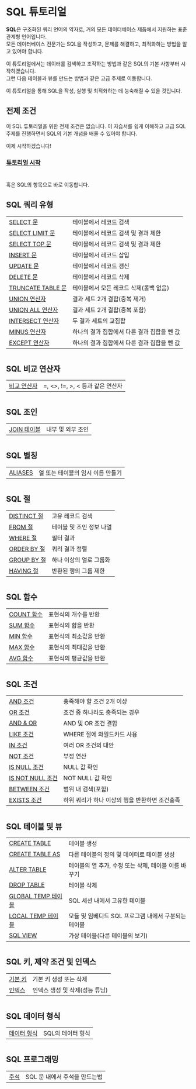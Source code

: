 # SQL 튜토리얼
**SQL**은 구조화된 쿼리 언어의 약자로, 거의 모든 데이터베이스 제품에서 지원하는 표준 관계형 언어입니다.  
모든 데이터베이스 전문가는 SQL을 작성하고, 문제를 해결하고, 최적화하는 방법을 알고 있어야 합니다.

이 튜토리얼에서는 데이터를 검색하고 조작하는 방법과 같은 SQL의 기본 사항부터 시작하겠습니다.  
그런 다음 테이블과 뷰를 만드는 방법과 같은 고급 주제로 이동합니다.

이 튜토리얼을 통해 SQL을 작성, 실행 및 최적화하는 데 능숙해질 수 있을 것입니다.

## 전제 조건
이 SQL 튜토리얼을 위한 전제 조건은 없습니다. 이 자습서를 쉽게 이해하고 고급 SQL 주제를 진행하면서 SQL의 기본 개념을 배울 수 있어야 합니다.  

이제 시작하겠습니다!

### **[튜토리얼 시작](https://github.com/riz-jeong/TechOnTheNet-Korean-Translation/blob/master/SQL/SELECT.md)**

#
혹은 SQL의 항목으로 바로 이동합니다.

## SQL 쿼리 유형

| | |
| :- | :- |
| [SELECT 문](https://github.com/riz-jeong/TechOnTheNet-Korean-Translation/blob/master/SQL/SELECT.md) | 테이블에서 레코드 검색 |
| [SELECT LIMIT 문](https://github.com/riz-jeong/TechOnTheNet-Korean-Translation/blob/master/SQL/SELECT_LIMIT.md) | 테이블에서 레코드 검색 및 결과 제한 |
| [SELECT TOP 문](https://github.com/riz-jeong/TechOnTheNet-Korean-Translation/blob/master/SQL/SELECT_TOP.md) | 테이블에서 레코드 검색 및 결과 제한 |
| [INSERT 문](https://github.com/riz-jeong/TechOnTheNet-Korean-Translation/blob/master/SQL/INSERT.md) | 테이블에서 레코드 삽입 |
| [UPDATE 문](https://github.com/riz-jeong/TechOnTheNet-Korean-Translation/blob/master/SQL/UPDATE.md) | 테이블에서 레코드 갱신 |
| [DELETE 문](https://github.com/riz-jeong/TechOnTheNet-Korean-Translation/blob/master/SQL/DELETE.md) | 테이블에서 레코드 삭제 |
| [TRUNCATE TABLE 문](https://github.com/riz-jeong/TechOnTheNet-Korean-Translation/blob/master/SQL/TRUNCATE_TABLE.md) | 테이블에서 모든 레코드 삭제(롤백 없음) |
| [UNION 연산자](https://github.com/riz-jeong/TechOnTheNet-Korean-Translation/blob/master/SQL/UNION.md) | 결과 세트 2개 결합(중복 제거) |
| [UNION ALL 연산자](https://github.com/riz-jeong/TechOnTheNet-Korean-Translation/blob/master/SQL/UNION_ALL.md) | 결과 세트 2개 결합(중복 포함) |
| [INTERSECT 연산자](https://github.com/riz-jeong/TechOnTheNet-Korean-Translation/blob/master/SQL/INTERSECT.md) | 두 결과 세트의 교집합 |
| [MINUS 연산자](https://github.com/riz-jeong/TechOnTheNet-Korean-Translation/blob/master/SQL/MINUS.md) | 하나의 결과 집합에서 다른 결과 집합을 뺀 값 |
| [EXCEPT 연산자](https://github.com/riz-jeong/TechOnTheNet-Korean-Translation/blob/master/SQL/EXCEPT.md) | 하나의 결과 집합에서 다른 결과 집합을 뺀 값 |

#
## SQL 비교 연산자

| | |
| :- | :- |
| [비교 연산자](https://github.com/riz-jeong/TechOnTheNet-Korean-Translation/blob/master/SQL/Comparison_Operators.md) | =, <>, !=, >, < 등과 같은 연산자 |

#
## SQL 조인

| | |
| :- | :- |
| [JOIN 테이블](https://github.com/riz-jeong/TechOnTheNet-Korean-Translation/blob/master/SQL/JOINS.md) | 내부 및 외부 조인 |

#
## SQL 별칭

| | |
| :- | :- |
| [ALIASES](https://github.com/riz-jeong/TechOnTheNet-Korean-Translation/blob/master/SQL/ALIAS.md) | 열 또는 테이블의 임시 이름 만들기 |

#
## SQL 절

| | |
| :- | :- |
| [DISTINCT 절](https://github.com/riz-jeong/TechOnTheNet-Korean-Translation/blob/master/SQL/DISTINCT.md) | 고유 레코드 검색 |
| [FROM 절](https://github.com/riz-jeong/TechOnTheNet-Korean-Translation/blob/master/SQL/FROM.md) | 테이블 및 조인 정보 나열 |
| [WHERE 절](https://github.com/riz-jeong/TechOnTheNet-Korean-Translation/blob/master/SQL/WHERE.md) | 필터 결과 |
| [ORDER BY 절](https://github.com/riz-jeong/TechOnTheNet-Korean-Translation/blob/master/SQL/ORDER_BY.md) | 쿼리 결과 정렬 |
| [GROUP BY 절](https://github.com/riz-jeong/TechOnTheNet-Korean-Translation/blob/master/SQL/GROUP_BY.md) | 하나 이상의 열로 그룹화 |
| [HAVING 절](https://github.com/riz-jeong/TechOnTheNet-Korean-Translation/blob/master/SQL/COHAVINGUNT.md) | 반환된 행의 그룹 제한 |

#
## SQL 함수

| | |
| :- | :- |
| [COUNT 함수](https://github.com/riz-jeong/TechOnTheNet-Korean-Translation/blob/master/SQL/COUNT.md) | 표현식의 개수를 반환 |
| [SUM 함수](https://github.com/riz-jeong/TechOnTheNet-Korean-Translation/blob/master/SQL/SUM.md) | 표현식의 합을 반환 |
| [MIN 함수](https://github.com/riz-jeong/TechOnTheNet-Korean-Translation/blob/master/SQL/MIN.md) | 표현식의 최소값을 반환 |
| [MAX 함수](https://github.com/riz-jeong/TechOnTheNet-Korean-Translation/blob/master/SQL/MAX.md) | 표현식의 최대값을 반환 |
| [AVG 함수](https://github.com/riz-jeong/TechOnTheNet-Korean-Translation/blob/master/SQL/AVG.md) | 표현식의 평균값을 반환 |

#
## SQL 조건

| | |
| :- | :- |
| [AND 조건](https://github.com/riz-jeong/TechOnTheNet-Korean-Translation/blob/master/SQL/AND.md) | 충족해야 할 조건 2개 이상 |
| [OR 조건](https://github.com/riz-jeong/TechOnTheNet-Korean-Translation/blob/master/SQL/OR.md) | 조건 중 하나라도 충족되는 경우 |
| [AND & OR](https://github.com/riz-jeong/TechOnTheNet-Korean-Translation/blob/master/SQL/AND_OR.md) | AND 및 OR 조건 결합 |
| [LIKE 조건](https://github.com/riz-jeong/TechOnTheNet-Korean-Translation/blob/master/SQL/LIKE.md) | WHERE 절에 와일드카드 사용 |
| [IN 조건](https://github.com/riz-jeong/TechOnTheNet-Korean-Translation/blob/master/SQL/IN.md) | 여러 OR 조건의 대안 |
| [NOT 조건](https://github.com/riz-jeong/TechOnTheNet-Korean-Translation/blob/master/SQL/NOT.md) | 부정 연산 |
| [IS NULL 조건](https://github.com/riz-jeong/TechOnTheNet-Korean-Translation/blob/master/SQL/IS_NULL.md) | NULL 값 확인 |
| [IS NOT NULL 조건](https://github.com/riz-jeong/TechOnTheNet-Korean-Translation/blob/master/SQL/IS_NOT_NULL.md) | NOT NULL 값 확인 |
| [BETWEEN 조건](https://github.com/riz-jeong/TechOnTheNet-Korean-Translation/blob/master/SQL/BETWEEN.md) | 범위 내 검색(포함) |
| [EXISTS 조건](https://github.com/riz-jeong/TechOnTheNet-Korean-Translation/blob/master/SQL/EXISTS.md) | 하위 쿼리가 하나 이상의 행을 반환하면 조건충족 |

#
## SQL 테이블 및 뷰

| | |
| :- | :- |
| [CREATE TABLE](https://github.com/riz-jeong/TechOnTheNet-Korean-Translation/blob/master/SQL/CREATE_TABLE.md) | 테이블 생성 |
| [CREATE TABLE AS](https://github.com/riz-jeong/TechOnTheNet-Korean-Translation/blob/master/SQL/CREATE_TABLE_AS.md) | 다른 테이블의 정의 및 데이터로 테이블 생성 |
| [ALTER TABLE](https://github.com/riz-jeong/TechOnTheNet-Korean-Translation/blob/master/SQL/ALTER_TABLE.md) | 테이블의 열 추가, 수정 또는 삭제, 테이블 이름 바꾸기 |
| [DROP TABLE](https://github.com/riz-jeong/TechOnTheNet-Korean-Translation/blob/master/SQL/DROP_TABLE.md) | 테이블 삭제 |
| [GLOBAL TEMP 테이블](https://github.com/riz-jeong/TechOnTheNet-Korean-Translation/blob/master/SQL/GLOBAL_TEMP.md) | SQL 세션 내에서 고유한 테이블 |
| [LOCAL TEMP 테이블](https://github.com/riz-jeong/TechOnTheNet-Korean-Translation/blob/master/SQL/LOCAL_TEMP.md) | 모듈 및 임베디드 SQL 프로그램 내에서 구분되는 테이블 |
| [SQL VIEW](https://github.com/riz-jeong/TechOnTheNet-Korean-Translation/blob/master/SQL/VIEW.md) | 가상 테이블(다른 테이블의 보기) |

#
## SQL 키, 제약 조건 및 인덱스

| | |
| :- | :- |
| [기본 키](https://github.com/riz-jeong/TechOnTheNet-Korean-Translation/blob/master/SQL/Primary_Keys.md) | 	기본 키 생성 또는 삭제 |
| [인덱스](https://github.com/riz-jeong/TechOnTheNet-Korean-Translation/blob/master/SQL/Indexes.md) | 인덱스 생성 및 삭제(성능 튜닝) |

#
## SQL 데이터 형식

| | |
| :- | :- |
| [데이터 형식](https://github.com/riz-jeong/TechOnTheNet-Korean-Translation/blob/master/SQL/Data_Types.md) | SQL의 데이터 형식 |

#
## SQL 프로그래밍

| | |
| :- | :- |
| [주석](https://github.com/riz-jeong/TechOnTheNet-Korean-Translation/blob/master/SQL/Comments.md) | SQL 문 내에서 주석을 만드는법 |